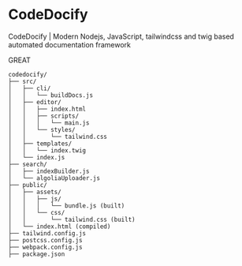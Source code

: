 # CodeDocify
CodeDocify | Modern Nodejs, JavaScript, tailwindcss and twig based automated documentation framework

GREAT

```
codedocify/
├── src/
│   ├── cli/
│   │   └── buildDocs.js
│   ├── editor/
│   │   ├── index.html
│   │   ├── scripts/
│   │   │   └── main.js
│   │   └── styles/
│   │       └── tailwind.css
│   ├── templates/
│   │   └── index.twig
│   └── index.js
├── search/
│   ├── indexBuilder.js
│   └── algoliaUploader.js
├── public/
│   ├── assets/
│   │   ├── js/
│   │   │   └── bundle.js (built)
│   │   └── css/
│   │       └── tailwind.css (built)
│   └── index.html (compiled)
├── tailwind.config.js
├── postcss.config.js
├── webpack.config.js
├── package.json
```